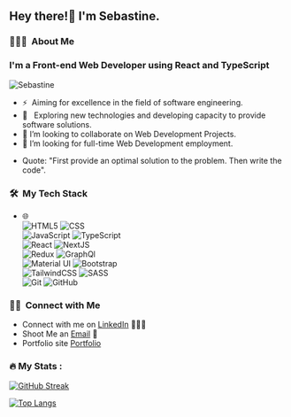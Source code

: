 <h2> Hey there!👋 I'm Sebastine.</h2>

<h3> 👨🏻‍💻 &nbsp;About Me </h3>

<h3> I'm a Front-end Web Developer using React and TypeScript </h3>

<p align="left"> <img src="https://komarev.com/ghpvc/?username=sebastine-thrive&label=Profile%20views&color=0e75b6&style=flat" alt="Sebastine" /> </p>


- ⚡ &nbsp;Aiming for excellence in the field of software engineering.
- 🤔 &nbsp; Exploring new technologies and developing capacity to provide software solutions.
- 👯 I’m looking to collaborate on Web Development Projects.
- 👯 I’m looking for full-time Web Development employment.

<!-- - <img src="https://media.giphy.com/media/WUlplcMpOCEmTGBtBW/giphy.gif" width="30"> -->
-  Quote: "First provide an optimal solution to the problem. Then write the code".

<h3> 🛠 &nbsp;My Tech Stack</h3>

- 🌐 &nbsp; <br>
  ![HTML5](https://img.shields.io/badge/-HTML5-333333?style=flat&logo=HTML5)
  ![CSS](https://img.shields.io/badge/-CSS-333333?style=flat&logo=CSS3&logoColor=1572B6) </br>
  ![JavaScript](https://img.shields.io/badge/-JavaScript-333333?style=flat&logo=javascript)
  ![TypeScript](https://img.shields.io/badge/-TypeScript-333333?style=flat&logo=typescript)  </br>
  ![React](https://img.shields.io/badge/-React-333333?style=flat&logo=react)
   ![NextJS](https://img.shields.io/badge/-next-333333?style=flat&logo=Next) </br>
   ![Redux](https://img.shields.io/badge/-Redux-333333?style=flat&logo=redux)
   ![GraphQl](https://img.shields.io/badge/-graphql-333333?style=flat&logo=graphql) </br>
  ![Material UI](https://img.shields.io/badge/-MaterialUI-333333?style=flat&logo=mui&logoColor=563D7C)
   ![Bootstrap](https://img.shields.io/badge/-bootstrap-333333?style=flat&logo=bootstrap&logoColor=563D7C) </br>
   ![TailwindCSS](https://img.shields.io/badge/-TailwindCSS-333333?style=flat&logo=tailwindcss&logoColor=89CFF0)
  ![SASS](https://img.shields.io/badge/-sass-333333?style=flat&logo=sass) </br>
   ![Git](https://img.shields.io/badge/-Git-333333?style=flat&logo=git)
  ![GitHub](https://img.shields.io/badge/-GitHub-333333?style=flat&logo=github)
  

<h3> 🤝🏻 &nbsp;Connect with Me </h3>

- Connect with me on [LinkedIn](https://www.linkedin.com/in/sebastine-ogu-b36324144) 👨🏻‍💻
- Shoot Me an [Email](https://sebastine-ogu.vercel.app/#contact) 💌
- Portfolio site [Portfolio](https://sebastine-ogu.vercel.app/)

### :fire: My Stats :
[![GitHub Streak](https://streak-stats.demolab.com?user=Sebastine-thrive&theme=one-dark-pro)](https://git.io/streak-stats)

[![Top Langs](https://github-readme-stats.vercel.app/api/top-langs/?username=Sebastine-thrive)](https://github.com/Sebastine-thrive/github-readme-stats)
